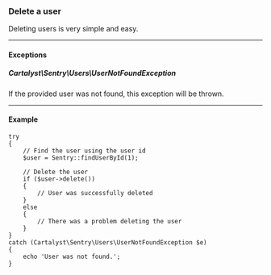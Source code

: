 ### Delete a user

Deleting users is very simple and easy.

----------

#### Exceptions

##### Cartalyst\Sentry\Users\UserNotFoundException

If the provided user was not found, this exception will be thrown.

----------

#### Example

	try
	{
		// Find the user using the user id
		$user = Sentry::findUserById(1);

		// Delete the user
		if ($user->delete())
		{
			// User was successfully deleted
		}
		else
		{
			// There was a problem deleting the user
		}
	}
	catch (Cartalyst\Sentry\Users\UserNotFoundException $e)
	{
		echo 'User was not found.';
	}
